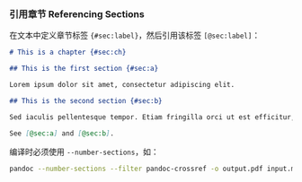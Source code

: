 ### 引用章节 Referencing Sections

在文本中定义章节标签 `{#sec:label}`，然后引用该标签 `[@sec:label]`：

```markdown
# This is a chapter {#sec:ch}

## This is the first section {#sec:a}

Lorem ipsum dolor sit amet, consectetur adipiscing elit.

## This is the second section {#sec:b}

Sed iaculis pellentesque tempor. Etiam fringilla orci ut est efficitur, vitae iaculis odio convallis.

See [@sec:a] and [@sec:b].
```

编译时必须使用 `--number-sections`，如：

```bash
pandoc --number-sections --filter pandoc-crossref -o output.pdf input.md
```
